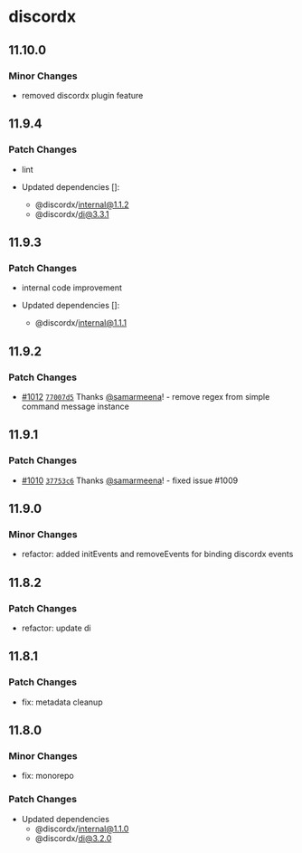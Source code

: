 # discordx

## 11.10.0

### Minor Changes

- removed discordx plugin feature

## 11.9.4

### Patch Changes

- lint

- Updated dependencies []:
  - @discordx/internal@1.1.2
  - @discordx/di@3.3.1

## 11.9.3

### Patch Changes

- internal code improvement

- Updated dependencies []:
  - @discordx/internal@1.1.1

## 11.9.2

### Patch Changes

- [#1012](https://github.com/discordx-ts/discordx/pull/1012) [`77007d5`](https://github.com/discordx-ts/discordx/commit/77007d5b69ce3846c283841a58e8271d072fe07f) Thanks [@samarmeena](https://github.com/samarmeena)! - remove regex from simple command message instance

## 11.9.1

### Patch Changes

- [#1010](https://github.com/discordx-ts/discordx/pull/1010) [`37753c6`](https://github.com/discordx-ts/discordx/commit/37753c61d07f2ef47fa48ea10404bc992d865f28) Thanks [@samarmeena](https://github.com/samarmeena)! - fixed issue #1009

## 11.9.0

### Minor Changes

- refactor: added initEvents and removeEvents for binding discordx events

## 11.8.2

### Patch Changes

- refactor: update di

## 11.8.1

### Patch Changes

- fix: metadata cleanup

## 11.8.0

### Minor Changes

- fix: monorepo

### Patch Changes

- Updated dependencies
  - @discordx/internal@1.1.0
  - @discordx/di@3.2.0
